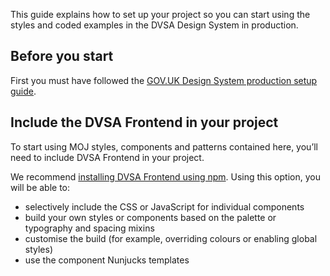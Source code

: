 This guide explains how to set up your project so you can start using the styles and coded examples in the DVSA Design System in production.

## Before you start

First you must have followed the [GOV.UK Design System production setup guide](https://design-system.service.gov.uk/get-started/production/).

## Include the DVSA Frontend in your project

To start using MOJ styles, components and patterns contained here, you’ll need to include DVSA Frontend in your project.

We recommend [installing DVSA Frontend using npm](https://github.com/dvsa/moj-frontend/blob/master/docs/installation/installing-with-npm.md). Using this option, you will be able to:

- selectively include the CSS or JavaScript for individual components
- build your own styles or components based on the palette or typography and spacing mixins
- customise the build (for example, overriding colours or enabling global styles)
- use the component Nunjucks templates